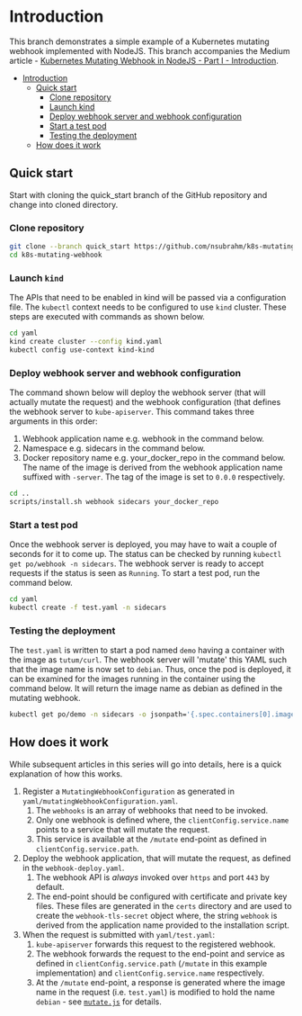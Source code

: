 # Introduction

This branch demonstrates a simple example of a Kubernetes mutating webhook implemented with NodeJS. This branch accompanies the Medium article - [Kubernetes Mutating Webhook in NodeJS - Part I - Introduction]().

- [Introduction](#introduction)
  - [Quick start](#quick-start)
    - [Clone repository](#clone-repository)
    - [Launch kind](#launch-kind)
    - [Deploy webhook server and webhook configuration](#deploy-webhook-server-and-webhook-configuration)
    - [Start a test pod](#start-a-test-pod)
    - [Testing the deployment](#testing-the-deployment)
  - [How does it work](#how-does-it-work)

## Quick start

Start with cloning the quick_start branch of the GitHub repository and change into cloned directory.

### Clone repository

```bash
git clone --branch quick_start https://github.com/nsubrahm/k8s-mutating-webhook.git
cd k8s-mutating-webhook
```

### Launch `kind`

The APIs that need to be enabled in kind will be passed via a configuration file. The `kubectl` context needs to be configured to use `kind` cluster. These steps are executed with commands as shown below.

```bash
cd yaml
kind create cluster --config kind.yaml
kubectl config use-context kind-kind
```

### Deploy webhook server and webhook configuration

The command shown below will deploy the webhook server (that will actually mutate the request) and the webhook configuration (that defines the webhook server to `kube-apiserver`. This command takes three arguments in this order:

1. Webhook application name e.g. webhook in the command below.
2. Namespace e.g. sidecars in the command below.
3. Docker repository name e.g. your_docker_repo in the command below. The name of the image is derived from the webhook application name suffixed with `-server`. The tag of the image is set to `0.0.0` respectively.

```bash
cd ..
scripts/install.sh webhook sidecars your_docker_repo
```

### Start a test pod

Once the webhook server is deployed, you may have to wait a couple of seconds for it to come up. The status can be checked by running `kubectl get po/webhook -n sidecars`. The webhook server is ready to accept requests if the status is seen as `Running`. To start a test pod, run the command below.

```bash
cd yaml
kubectl create -f test.yaml -n sidecars
```

### Testing the deployment

The `test.yaml` is written to start a pod named `demo` having a container with the image as `tutum/curl`. The webhook server will 'mutate' this YAML such that the image name is now set to `debian`. Thus, once the pod is deployed, it can be examined for the images running in the container using the command below. It will return the image name as debian as defined in the mutating webhook.

```bash
kubectl get po/demo -n sidecars -o jsonpath='{.spec.containers[0].image}'
```

## How does it work

While subsequent articles in this series will go into details, here is a quick explanation of how this works.

1. Register a `MutatingWebhookConfiguration` as generated in `yaml/mutatingWebhookConfiguration.yaml`.
   1. The `webhooks` is an array of webhooks that need to be invoked.
   2. Only one webhook is defined where, the `clientConfig.service.name` points to a service that will mutate the request.
   3. This service is available at the `/mutate` end-point as defined in `clientConfig.service.path`.
2. Deploy the webhook application, that will mutate the request, as defined in the `webhook-deploy.yaml`.
   1. The webhook API is _always_ invoked over `https` and port `443` by default.
   2. The end-point should be configured with certificate and private key files. These files are generated in the `certs` directory and are used to create the `webhook-tls-secret` object where, the string `webhook` is derived from the application name provided to the installation script.
3. When the request is submitted with `yaml/test.yaml`:
   1. `kube-apiserver` forwards this request to the registered webhook.
   2. The webhook forwards the request to the end-point and service as defined in `clientConfig.service.path` (`/mutate` in this example implementation) and `clientConfig.service.name` respectively.
   3. At the `/mutate` end-point, a response is generated where the image name in the request (i.e. `test.yaml`) is modified to hold the name `debian` - see [`mutate.js`](webhook/app/mutate.js) for details.
